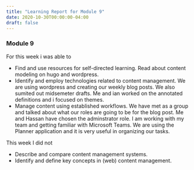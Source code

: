 ```yaml
---
title: "Learning Report for Module 9"
date: 2020-10-30T00:00:00-04:00
draft: false
---
```


### Module 9
For this week i was able to
* Find and use resources for self-directed learning. Read about content modeling on hugo and wordpress.
* Identify and employ technologies related to content management. We are using wordpress and creating our weekly blog posts. We also sumited out midsemeter drafts. Me and ian worked on the annotated definitions and i focused on themes.
* Manage content using established workflows. We have met as a group and talked about what our roles are going to be for the blog post. Me and Hassan have chosen the adminstrator role. I am working with my team and getting familiar with Microsoft Teams. We are using the Planner application and it is very useful in organizing our tasks.

This week I did not
* Describe and compare content management systems.
* Identify and define key concepts in (web) content management.
